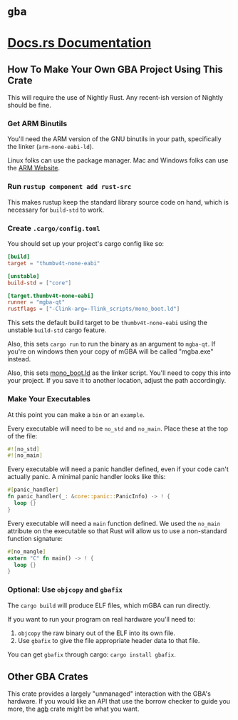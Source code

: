 # `gba`

# [Docs.rs Documentation](https://docs.rs/gba)

## How To Make Your Own GBA Project Using This Crate

This will require the use of Nightly Rust. Any recent-ish version of Nightly should be fine.

### Get ARM Binutils

You'll need the ARM version of the GNU binutils in your path, specifically the linker (`arm-none-eabi-ld`).

Linux folks can use the package manager. Mac and Windows folks can use the [ARM Website](https://developer.arm.com/Tools%20and%20Software/GNU%20Toolchain).

### Run `rustup component add rust-src`

This makes rustup keep the standard library source code on hand, which is necessary for `build-std` to work.

### Create `.cargo/config.toml`

You should set up your project's cargo config like so:

```toml
[build]
target = "thumbv4t-none-eabi"

[unstable]
build-std = ["core"]

[target.thumbv4t-none-eabi]
runner = "mgba-qt"
rustflags = ["-Clink-arg=-Tlink_scripts/mono_boot.ld"]
```

This sets the default build target to be `thumbv4t-none-eabi` using the unstable `build-std` cargo feature.

Also, this sets `cargo run` to run the binary as an argument to `mgba-qt`.
If you're on windows then your copy of mGBA will be called "mgba.exe" instead.

Also, this sets [mono_boot.ld](link_scripts/mono_boot.ld) as the linker script.
You'll need to copy this into your project.
If you save it to another location, adjust the path accordingly.

### Make Your Executables

At this point you can make a `bin` or an `example`.

Every executable will need to be `no_std` and `no_main`.
Place these at the top of the file:

```rust
#![no_std]
#![no_main]
```

Every executable will need a panic handler defined, even if your code can't actually panic.
A minimal panic handler looks like this:

```rust
#[panic_handler]
fn panic_handler(_: &core::panic::PanicInfo) -> ! {
  loop {}
}
```

Every executable will need a `main` function defined.
We used the `no_main` attribute on the executable so that Rust will allow us to use a non-standard function signature:

```rust
#[no_mangle]
extern "C" fn main() -> ! {
  loop {}
}
```

### Optional: Use `objcopy` and `gbafix`

The `cargo build` will produce ELF files, which mGBA can run directly.

If you want to run your program on real hardware you'll need to:

1) `objcopy` the raw binary out of the ELF into its own file.
2) Use `gbafix` to give the file appropriate header data to that file.

You can get `gbafix` through cargo: `cargo install gbafix`.

## Other GBA Crates

This crate provides a largely "unmanaged" interaction with the GBA's hardware.
If you would like an API that use the borrow checker to guide you more,
the [agb](https://docs.rs/agb) crate might be what you want.
